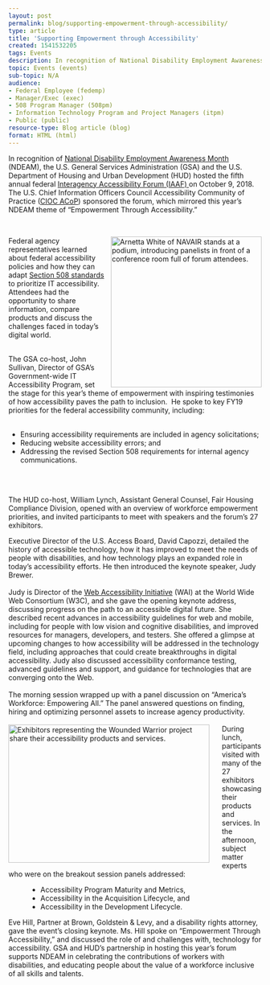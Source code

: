 ```yaml
---
layout: post
permalink: blog/supporting-empowerment-through-accessibility/
type: article
title: 'Supporting Empowerment through Accessibility'
created: 1541532205
tags: Events
description: In recognition of National Disability Employment Awareness Month (NDEAM), GSA hosted the Federal Interagency Accessibility Forum (IAAF) to celebrate the contributions of workers with disabilities, and educate people about the value of a workforce inclusive of all skills and talents.
topic: Events (events)
sub-topic: N/A
audience:
- Federal Employee (fedemp)
- Manager/Exec (exec)
- 508 Program Manager (508pm)
- Information Technology Program and Project Managers (itpm)
- Public (public)
resource-type: Blog article (blog)
format: HTML (html)
---
```


<p style="margin:0in 0in 0.0001pt">
  In recognition of <a href="https://www.dol.gov/odep/topics/ndeam/">National Disability Employment Awareness Month</a> (NDEAM), the U.S. General Services Administration (GSA) and the U.S. Department of Housing and Urban Development (HUD) hosted the fifth annual federal <a href="{{site.baseurl}}/blog/2018-interagency-accessibility-forum"> Interagency Accessibility Forum (IAAF) </a> on October 9, 2018. The U.S. Chief Information Officers Council Accessibility Community of Practice (<a href="https://www.cio.gov/about/members-and-leadership/accessibility-cop/" target="_blank">CIOC ACoP</a>) sponsored the forum, which mirrored this year&rsquo;s NDEAM theme of &ldquo;Empowerment Through Accessibility.&rdquo;
</p>

<p dir="ltr">
  &nbsp;
</p>

<p dir="ltr">
  <img alt="Arnetta White of NAVAIR stands at a podium, introducing panelists in front of a conference room full of forum attendees." src="https://assets.section508.gov/files/images/2018iaafKeynotes.jpeg" style="height: 300px; float: right;padding-left:10px" /> Federal agency representatives learned about federal accessibility policies and how they can adapt <a href="{{site.baseurl}}/manage/laws-and-policies"> Section 508 standards</a> to prioritize IT accessibility. Attendees had the opportunity to share information, compare products and discuss the challenges faced in today&rsquo;s digital world.
</p>

<p style="margin:0in 0in 0.0001pt">
  &nbsp;
</p>

<p style="margin-top:15.0pt; margin-right:0in; margin-bottom:15.0pt; margin-left:0in; margin:0in 0in 0.0001pt">
  The GSA co-host, John Sullivan, Director of GSA&rsquo;s Government-wide IT Accessibility Program, set the stage for this year&rsquo;s theme of empowerment with inspiring testimonies of how accessibility paves the path to inclusion.&nbsp; He spoke to key FY19 priorities for the federal accessibility community, including:
</p>

<p style="margin-top:15.0pt; margin-right:0in; margin-bottom:15.0pt; margin-left:0in; margin:0in 0in 0.0001pt">
  &nbsp;
</p>

<ul>
  <li class="CxSpMiddle" style="margin-top:15.0pt; margin-bottom:15.0pt; margin:0in 0in 0.0001pt">
    Ensuring accessibility requirements are included in agency solicitations;
  </li>
  <li class="CxSpMiddle" style="margin-top:15.0pt; margin-bottom:15.0pt; margin:0in 0in 0.0001pt">
    Reducing website accessibility errors; and
  </li>
  <li class="CxSpMiddle" style="margin-top:15.0pt; margin-bottom:15.0pt; margin:0in 0in 0.0001pt">
    Addressing the revised Section 508 requirements for internal agency communications.
  </li>
</ul>

<p style="margin-top:15.0pt; margin-right:0in; margin-bottom:15.0pt; margin-left:0in; margin:0in 0in 0.0001pt">
  &nbsp;
</p>

<p style="margin-top:15.0pt; margin-right:0in; margin-bottom:15.0pt; margin-left:0in; margin:0in 0in 0.0001pt">
  &nbsp;
</p>

The HUD co-host, William Lynch, Assistant General Counsel, Fair Housing Compliance Division, opened with an overview of workforce empowerment priorities, and invited participants to meet with speakers and the forum&rsquo;s 27 exhibitors.

<p style="margin:0in 0in 0.0001pt">
  Executive Director of the U.S. Access Board, David Capozzi, detailed the history of accessible technology, how it has improved to meet the needs of people with disabilities, and how technology plays an expanded role in today&rsquo;s accessibility efforts. He then introduced the keynote speaker, Judy Brewer.
</p>

<p style="margin:0in 0in 0.0001pt">
  &nbsp;
</p>
<p style="margin:0in 0in 0.0001pt">
  Judy is Director of the <a href="https://www.w3.org/WAI/" class = "ext" >Web Accessibility Initiative</a> (WAI) at the World Wide Web Consortium (W3C), and she gave the opening keynote address, discussing progress on the path to an accessible digital future. She described recent advances in accessibility guidelines for web and mobile, including for people with low vision and cognitive disabilities, and improved resources for managers, developers, and testers. She offered a glimpse at upcoming changes to how accessibility will be addressed in the technology field, including approaches that could create breakthroughs in digital accessibility. Judy also discussed accessibility conformance testing, advanced guidelines and support, and guidance for technologies that are converging onto the Web.
</p>

<p style="margin:0in 0in 0.0001pt">
  &nbsp;
</p>

<p style="margin:0in 0in 0.0001pt">
  The morning session wrapped up with a panel discussion on &ldquo;America&rsquo;s Workforce: Empowering All.&rdquo; The panel answered questions on finding, hiring and optimizing personnel assets to increase agency productivity.
</p>

<p style="margin:0in 0in 0.0001pt">
  &nbsp;
</p>

<p style="margin:0in 0in 0.0001pt">
  <img alt="Exhibitors representing the Wounded Warrior project share their accessibility products and services." src="https://assets.section508.gov/files/images/2018iaafExhibitors.jpeg" style="height: 275px; float: left; width: 400px; margin-right: 25px;" /> During lunch, participants visited with many of the 27 exhibitors showcasing their products and services. In the afternoon, subject matter experts who were on the breakout session panels addressed:
</p> 

<ul class="padding-top-3" style="margin-left: 40px; clear:both;">
  <li>
    Accessibility Program Maturity and Metrics,
  </li>
  <li>
    Accessibility in the Acquisition Lifecycle, and
  </li>
  <li>
    Accessibility in the Development Lifecycle.
  </li>
</ul>

Eve Hill, Partner at Brown, Goldstein & Levy, and a disability rights attorney, gave the event&rsquo;s closing keynote. Ms. Hill spoke on &ldquo;Empowerment Through Accessibility,&rdquo; and discussed the role of and challenges with, technology for accessibility. GSA and HUD&rsquo;s partnership in hosting this year&rsquo;s forum supports NDEAM in celebrating the contributions of workers with disabilities, and educating people about the value of a workforce inclusive of all skills and talents.